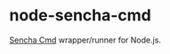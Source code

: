 node-sencha-cmd
===============

[Sencha Cmd](http://docs.sencha.com/extjs/5.0.0/cmd/intro_to_cmd.html) wrapper/runner for Node.js.
